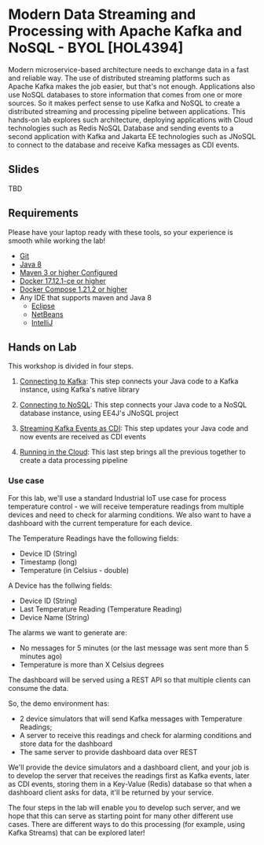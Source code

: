 # Modern Data Streaming and Processing with Apache Kafka and NoSQL - BYOL [HOL4394]

Modern microservice-based architecture needs to exchange data in a fast and reliable way. The use of distributed streaming platforms such as Apache Kafka makes the job easier, but that's not enough. Applications also use NoSQL databases to store information that comes from one or more sources. So it makes perfect sense to use Kafka and NoSQL to create a distributed streaming and processing pipeline between applications. This hands-on lab explores such architecture, deploying applications with Cloud technologies such as Redis NoSQL Database and sending events to a second application with Kafka and Jakarta EE technologies such as JNoSQL to connect to the database and receive Kafka messages as CDI events.


## Slides

TBD

## Requirements

Please have your laptop ready with these tools, so your experience is smooth while working the lab!

* [Git](https://git-scm.com/book/en/v1/Getting-Started-Installing-Git)
* [Java 8](http://www.oracle.com/technetwork/java/javase/downloads/jdk8-downloads-2133151.html)
* [Maven 3 or higher Configured](https://maven.apache.org/download.cgi)
* [Docker 17.12.1-ce or higher](https://docs.docker.com/install/#next-release)
* [Docker Compose 1.21.2 or higher](https://docs.docker.com/v17.09/compose/install/)
* Any IDE that supports maven and Java 8
  * [Eclipse](https://www.eclipse.org/downloads/)
  * [NetBeans](https://netbeans.org/)
  * [IntelliJ](https://www.jetbrains.com/idea/download/)


## Hands on Lab

This workshop is divided in four steps.

1. [Connecting to Kafka](kafka/README.md): This step connects your Java code to a Kafka instance, using Kafka's native library

2. [Connecting to NoSQL](nosql/README.md): This step connects your Java code to a NoSQL database instance, using EE4J's JNoSQL project

3. [Streaming Kafka Events as CDI](events/README.md): This step updates your Java code and now events are received as CDI events

4. [Running in the Cloud](cloud/README.md): This last step brings all the previous together to create a data processing pipeline

### Use case

For this lab, we'll use a standard Industrial IoT use case for process temperature control - we will receive temperature readings from multiple devices and need to check for alarming conditions. We also want to have a dashboard with the current temperature for each device.

The Temperature Readings have the following fields: 
* Device ID (String)
* Timestamp (long)
* Temperature (in Celsius - double)

A Device has the follwing fields:
* Device ID (String)
* Last Temperature Reading (Temperature Reading)
* Device Name (String)

The alarms we want to generate are:
* No messages for 5 minutes (or the last message was sent more than 5 minutes ago)
* Temperature is more than X Celsius degrees

The dashboard will be served using a REST API so that multiple clients can consume the data.

So, the demo environment has:
* 2 device simulators that will send Kafka messages with Temperature Readings;
* A server to receive this readings and check for alarming conditions and store data for the dashboard
* The same server to provide dashboard data over REST

We'll provide the device simulators and a dashboard client, and your job is to develop the server that receives the readings first as Kafka events, later as CDI events, storing them in a Key-Value (Redis) database so that when a dashboard client asks for data, it'll be returned by your service.

The four steps in the lab will enable you to develop such server, and we hope that this can serve as starting point for many other different use cases. There are different ways to do this processing (for example, using Kafka Streams) that can be explored later!
